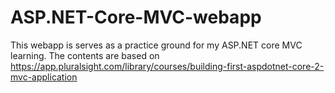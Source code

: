 # ASP.NET-Core-MVC-webapp

This webapp is serves as a practice ground for my ASP.NET core MVC learning.
The contents are based on https://app.pluralsight.com/library/courses/building-first-aspdotnet-core-2-mvc-application
